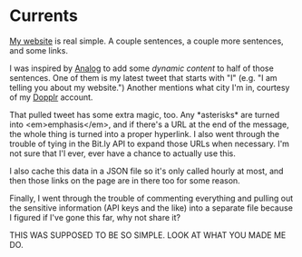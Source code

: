 # Currents

[My website](http://johnholdun.com) is real simple. A couple sentences, a couple more sentences, and some links.

I was inspired by [Analog](http://analog.coop) to add some *dynamic content* to half of those sentences. One of them is my latest tweet that starts with "I" (e.g. "I am telling you about my website.") Another mentions what city I'm in, courtesy of my [Dopplr](http://dopplr.com) account.

That pulled tweet has some extra magic, too. Any \*asterisks\* are turned into \<em>emphasis\</em>, and if there's a URL at the end of the message, the whole thing is turned into a proper hyperlink. I also went through the trouble of tying in the Bit.ly API  to expand those URLs when necessary. I'm not sure that I'l ever, ever have a chance to actually use this.

I also cache this data in a JSON file so it's only called hourly at most, and then those links on the page are in there too for some reason.

Finally, I went through the trouble of commenting everything and pulling out the sensitive information (API keys and the like) into a separate file because I figured if I've gone this far, why not share it?

THIS WAS SUPPOSED TO BE SO SIMPLE. LOOK AT WHAT YOU MADE ME DO.